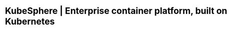 ---
title: KubeSphere | Enterprise container platform, built on Kubernetes
description: KubeSphere is an open source container platform based on Kubernetes for enterprise app development and deployment, suppors installing anywhere from on-premise datacenter to any cloud to edge.


css: scss/index.scss

section1:
  title: KubeSphere Container Platform
  topic: The Kubernetes Platform, tailored for the hybrid cloud
  content: KubeSphere is a distributed operating system providing cloud native stack with Kubernetes as its kernel, and aims to be plug-and-play architecture for third-party applications seamless integration to boost its ecosystem.
  btnContent1: Install on Kubernetes
  btnContent2: Install on Linux

section2: 
  title: One Platform for full-stack solutions
  content: KubeSphere is also a multi-tenant enterprise-grade container platform with full-stack automated IT operation and streamlined DevOps workflows. It provides developer-friendly wizard web UI, helping enterprises to build out a more robust and feature-rich platform, which includes most common functionalities needed for enterprise Kubernetes strategy.，
  children: 
    - name: Open Source
      icon: /images/home/open-source.svg
      content: A CNCF certified Kubernetes platform, 100% open source, built and improved by the community

    - name: Easy to Run
      icon: /images/home/easy-to-run.svg
      content: Can be deployed on a Kubernetes cluster or Linux machines, supports online and air-gapped installation

    - name: Feature-rich
      icon: /images/home/feature-rich.svg
      content: Delivers DevOps, service mesh, observability, application management, multi-tenancy, storage and networking management in an unified platform

    - name: Modular & Pluggable
      icon: /images/home/modular-pluggable.svg
      content: These functionalities are loosely coupled with the platform since they are pluggable and optional. Other tools are easy to integrate and play



section3:
  title: Benefits to different teams
  content: Multi-tenancy makes different teams to securely deploy and maintain containerized applications from the cloud to the edge.  It allows developers to deploy code via several clicks on intuitive console, brings centralized observability and powerful DevOps strategy for Ops team, helps Infra team to install and maintain Kubernetes cluster with flexible network and solution solutions, avoid locking team in to a single vendor eco-system.
  children:
    - name: Infra Team
      content: Automated installation, scaling, and upgrades from cloud to data center
      icon: /images/home/7.svg
      children:
        - content: Improve your environment utilization and reduce internal infrastructure costs
        - content: Support multi-cluster and multi-cloud Kubernetes management, avoiding vendor lock-in
        - content: Provides security enhancements, supports multiple storage and network solutions
        - content: Fully trusted, delivers a certified Kubernetes platform and distribution

    - name: Developers
      content: Focus on your bussiness, others are run in automated tools
      icon: /images/home/74.png
      children:
        - content: Smooth user experience, reduce the learning curve of the cloud native stack
        - content: Provide toolkits and deployment automation tailored to any application environment
        - content: Out-of-box logging, monitoring and multi-tenancy, improving development efficiency
        - content: Support application lifecycle management, accelerating time to market

    - name: Ops Team
      content: Building one-stop enterprise-grade DevOps framework
      icon: /images/home/71.svg
      children:
        - content: Centralized log collection, monitoring and alerting from infrastructure to applications.
        - content: Streamlined continuous deploy, test, release, upgrade and scale
        - content: Better track, route and optimize communications within Kubernetes for cloud native apps
        - content: Easy-to-use web terminal and graphical panel, satisfying the habits of different users 

section4:
  title: Key Features
  content: If you want to use an open source project, but act like a commercial product, KubeSphere is your choice. <br>The Roadmap listed the planning features, you can raise a proposal to submit your ideas with us.
  children:
    - name: Provisioning Kubernetes 
      icon: /images/home/provisioning-kubernetes.svg
      content: Deploy Kubernetes on any infrastructure out of box, including online and air-gapped installation, support add GPU node 

    - name: K8s Resource Management
      icon: /images/home/k-8-s-resource-management.svg
      content: Provide web console for creating and managing Kubernetes resources, with powerful observability

    - name: Multi-tenant Management 
      icon: /images/home/multi-tenant-management.svg
      content: Provide unified authentication with fine-grained roles and three-tier authorization system, supports AD/LDAP authentication
  
  features:
    - name: Application Store 
      icon: /images/home/store.svg
      content: Provide application store for Helm-based applications, and offers application lifecycle management
      color: grape

    - name: Service Mesh (Istio-based)
      icon: /images/home/service.svg
      content: Provide fine-grained traffic management, observability and tracing, and offers visualization for traffic topology 
      color: red

    - name: Rich Observability
      icon: /images/home/rich.svg
      content: Multi-dimensional monitoring metrics, multi-tenant log query and collection, support alerting and notification
      color: green

    - name: DevOps System
      icon: /images/home/dev-ops.svg
      content: Out-of-box CI/CD based on Jenkins, and offers automated workflow tools including S2I & B2I
      color: orange

    - name: Multiple Storage Solutions
      icon: /images/home/multiple.svg
      content: Support GlusterFS, CephRBD, NFS, LocalPV solutions, provide CSI plugins to consume storage from multiple cloud providers
      color: grape

    - name: Multiple Network Solutions 
      icon: /images/home/network.svg
      content: Support Calico and Flannel, provides load balancer plug-in Porter for Kubernetes installed on physical machines
      color: green

    - name: Multi-cluster management 
      icon: /images/home/management.svg
      content: Distribute applications across multiple clusters and cloud providers, and provides the disaster recovery and cross-cluster discovery.
      color: orange

section5:
  title: KubeSphere with its cloud native architecture
  frontEnd:
    title: Front end
    project: KubeSphere Console
    children:
      - icon: /images/home/mobx.jpg
      - icon: /images/home/koa.jpg
      - icon: /images/home/react.png

  backEnd:
    title: Back end （REST API）
    project: KubeSphere System
    group:
      - name: API Server
      - name: API Gateway
      - name: Controller Manager
      - name: Account Service
    

section6:
  title: Who uses KubeSphere
  content: The Case Studies listed more detailed user cases and their cloud native transformation stories. </br>Various enterprises and organizations use KubeSphere Container Platform for research, production and commercial products.
  children:
    - icon: /images/home/section6-1.jpg
    - icon: /images/home/section6-2.jpg
    - icon: /images/home/section6-3.jpg
    - icon: /images/home/section6-4.jpg
    - icon: /images/home/section6-5.jpg
    - icon: /images/home/section6-6.jpg
    - icon: /images/home/section6-7.jpg
    - icon: /images/home/section6-8.jpg
    - icon: /images/home/section6-9.jpg
    - icon: /images/home/section6-10.jpg
  btnContent: Case Studies
  btnLink:
  link:
  linkContent: Want your logo up there? Just submit a pull request →
  image: /images/home/certification.jpg
---
